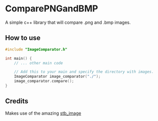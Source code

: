# ComparePNGandBMP
A simple c++ library that will compare .png and .bmp images.

## How to use
```cpp
#include "ImageComparator.h"

int main() {
    // ... other main code

    // Add this to your main and specify the directory with images.
    ImageComparator image_comparator("./");
    image_comparator.compare();
}
```

## Credits
Makes use of the amazing [stb_image](https://github.com/nothings/stb/blob/master/stb_image.h)
